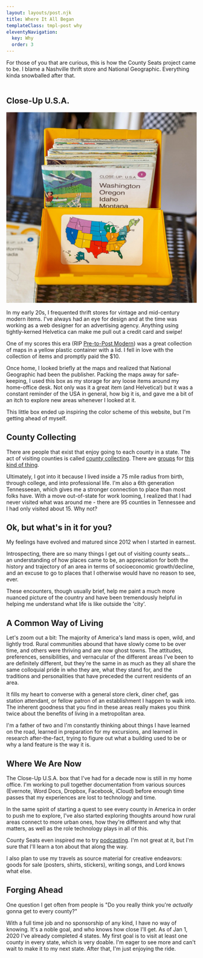 ```yaml
---
layout: layouts/post.njk
title: Where It All Began
templateClass: tmpl-post why
eleventyNavigation:
  key: Why
  order: 3
---
```


For those of you that are curious, this is how the County Seats project came to be. I blame a Nashville thrift store and National Geographic. Everything kinda snowballed after that.
<br><br>
<h2>Close-Up U.S.A.</h2>
<img class="full-width-image" src="/img/why-close-up-usa.jpeg" alt="1978 National Geographic Close Up USA Complete Map ..." />
<div class="entry-content">

In my early 20s, I frequented thrift stores for vintage and mid-century modern items. I've always had an eye for design and at the time was working as a web designer for an advertising agency. Anything using tightly-kerned Helvetica can make me pull out a credit card and swipe!

One of my scores this era (RIP <a href="https://m.facebook.com/pretopostmodern" target="_blank">Pre-to-Post Modern</a>) was a great collection of maps in a yellow plastic container with a lid. I fell in love with the collection of items and promptly paid the $10.

Once home, I looked briefly at the maps and realized that National Geographic had been the publisher. Packing the maps away for safe-keeping, I used this box as my storage for any loose items around my home-office desk. Not only was it a great item (and Helvetica!) but it was a constant reminder of the USA in general, how big it is, and gave me a bit of an itch to explore new areas whenever I looked at it.

This little box ended up inspiring the color scheme of this website, but I'm getting ahead of myself.



<h2>County Collecting</h2>

There are people that exist that enjoy going to each county in a state. The act of visiting counties is called <a href="https://en.wikipedia.org/wiki/County_collecting" target="_blank">county collecting</a>. There are <a href="http://extramilerclub.org/index.html" target="_blank">groups</a> for <a href="https://www.washingtonpost.com/local/visiting-every-us-state-too-easy-for-you-how-about-every-us-county/2012/05/23/gJQAguwUlU_story.html" data-type="URL" target="_blank">this kind of thing</a>.

Ultimately, I got into it because I lived inside a 75 mile radius from birth, through college, and into professional life. I'm also a 6th generation Tennesseean, which gives me a stronger connection to place than most folks have. With a move out-of-state for work looming, I realized that I had never visited what was around me - there are 95 counties in Tennessee and I had only visited about 15. Why not?



<h2>Ok, but what's in it for you?</h2>

My feelings have evolved and matured since 2012 when I started in earnest.

Introspecting, there are so many things I get out of visiting county seats... an understanding of how places came to be, an appreciation for both the history and trajectory of an area in terms of socioeconomic growth/decline, and an excuse to go to places that I otherwise would have no reason to see, ever.</p>

These encounters, though usually brief, help me paint a much more nuanced picture of the country and have been tremendously helpful in helping me understand what life is like outside the 'city'.


<h2>A Common Way of Living</h2>

Let's zoom out a bit: The majority of America's land mass is open, wild, and lightly trod. Rural communities abound that have slowly come to be over time, and others were thriving and are now ghost towns. The attitudes, preferences, sensibilities, and vernacular of the different areas I've been to are definitely different, but they're the same in as much as they all share the same colloquial pride in who they are, what they stand for, and the traditions and personalities that have preceded the current residents of an area.

It fills my heart to converse with a general store clerk, diner chef, gas station attendant, or fellow patron of an establishment I happen to walk into. The inherent goodness that you find in these areas really makes you think twice about the benefits of living in a metropolitan area.

I'm a father of two and I'm constantly thinking about things I have learned on the road, learned in preparation for my excursions, and learned in research after-the-fact, trying to figure out what a building used to be or why a land feature is the way it is.


<h2>Where We Are Now</h2>

The Close-Up U.S.A. box that I've had for a decade now is still in my home office. I'm working to pull together documentation from various sources (Evernote, Word Docs, Dropbox, Facebook, iCloud) before enough time passes that my experiences are lost to technology and time.

In the same spirit of starting a quest to see every county in America in order to push me to explore, I've also started exploring thoughts around how rural areas connect to more urban ones, how they're different and why that matters, as well as the role technology plays in all of this.

County Seats even inspired me to try <a href="/county-seat-podcast/">podcasting</a>. I'm not great at it, but I'm sure that I'll learn a ton about that along the way.

I also plan to use my travels as source material for creative endeavors: goods for sale (posters, shirts, stickers), writing songs, and Lord knows what else.


<h2>Forging Ahead</h2>

One question I get often from people is "Do you really think you're <em>actually </em>gonna get to every county?"

With a full time job and no sponsorship of any kind, I have no way of knowing. It's a noble goal, and who knows how close I'll get. As of Jan 1, 2020 I've already completed 4 states. My first goal is to visit at least one county in every state, which is very doable. I'm eager to see more and can't wait to make it to my next state. After that, I'm just enjoying the ride.

<br><br>
	